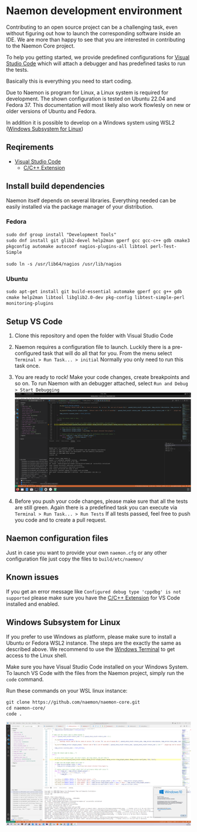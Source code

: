 # Naemon development environment

Contributing to an open source project can be a challenging task,
even without figuring out how to launch the corresponding software
inside an IDE.
We are more than happy to see that you are interested in
contributing to the Naemon Core project.

To help you getting started, we provide predefined configurations
for [Visual Studio Code](https://code.visualstudio.com/) which will
attach a debugger and has predefined tasks to run the tests.

Basically this is everything you need to start coding.

Due to Naemon is program for Linux, a Linux system is required for development.
The shown configuration is tested on Ubuntu 22.04 and Fedora 37.
This documentation will most likely also work flowlesly on new or
older versions of Ubuntu and Fedora.

In addition it is possible to develop on a Windows system using WSL2 ([Windows Subsystem for Linux](https://learn.microsoft.com/en-us/windows/wsl/install))


## Reqirements
- [Visual Studio Code](https://code.visualstudio.com/)
  - [C/C++ Extension](https://marketplace.visualstudio.com/items?itemName=ms-vscode.cpptools)


## Install build dependencies
Naemon itself depends on several libraries. Everything needed can be easily
installed via the package manager of your distribution.

### Fedora
```
sudo dnf group install "Development Tools"
sudo dnf install git glib2-devel help2man gperf gcc gcc-c++ gdb cmake3 pkgconfig automake autoconf nagios-plugins-all libtool perl-Test-Simple

sudo ln -s /usr/lib64/nagios /usr/lib/nagios
```

### Ubuntu
```
sudo apt-get install git build-essential automake gperf gcc g++ gdb cmake help2man libtool libglib2.0-dev pkg-config libtest-simple-perl monitoring-plugins
```

## Setup VS Code
1. Clone this repository and open the folder with Visual Studio Code

2. Naemon requires a configuration file to launch.
Luckily there is a pre-configured task that will do all that for you.
From the menu select `Terminal > Run Task... > initial`
Normally you only need to run this task once.

3. You are ready to rock! Make your code changes, create breakpoints and so on.
To run Naemon with an debugger attached, select `Run and Debug > Start Debugging`
![VSCode with running Debugger](/.vscode/vscode_debugger.png)

4. Before you push your code changes, please make sure that all the tests are still green.
Again there is a predefined task you can execute via
`Terminal > Run Task... > Run Tests`
If all tests passed, feel free to push you code and to create a pull request.

## Naemon configuration files
Just in case you want to provide your own `naemon.cfg` or any other configuration file
just copy the files to `build/etc/naemon/`

## Known issues
If you get an error message like `Configured debug type 'cppdbg' is not supported` please make
sure you have the [C/C++ Extension](https://marketplace.visualstudio.com/items?itemName=ms-vscode.cpptools) for
VS Code installed and enabled.

## Windows Subsystem for Linux
If you prefer to use Windows as platform, please make sure to install a Ubuntu or Fedora WSL2 instance.
The steps are the exactly the same as described above. We recommend to use the [Windows Terminal](https://apps.microsoft.com/store/detail/windows-terminal/9N0DX20HK701?hl=de-de&gl=de)
to get access to the Linux shell.

Make sure you have Visual Studio Code installed on your Windows System. To launch VS Code with the files
from the Naemon project, simply run the `code` command.

Run these commands on your WSL linux instance:
```
git clone https://github.com/naemon/naemon-core.git
cd naemon-core/
code .
```
![Using WSL2](/.vscode/vscode_wsl.png)
